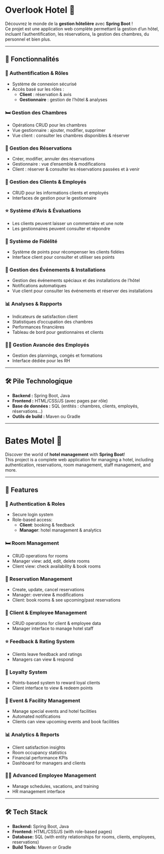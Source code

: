 
# Overlook Hotel 🏨

Découvrez le monde de la **gestion hôtelière** avec **Spring Boot** !  
Ce projet est une application web complète permettant la gestion d’un hôtel, incluant l’authentification, les réservations, la gestion des chambres, du personnel et bien plus.

---

## 📌 Fonctionnalités

### 🔑 Authentification & Rôles
- Système de connexion sécurisé  
- Accès basé sur les rôles :  
  - **Client** : réservation & avis  
  - **Gestionnaire** : gestion de l’hôtel & analyses  

### 🛏 Gestion des Chambres
- Opérations CRUD pour les chambres  
- Vue gestionnaire : ajouter, modifier, supprimer  
- Vue client : consulter les chambres disponibles & réserver  

### 📅 Gestion des Réservations
- Créer, modifier, annuler des réservations  
- Gestionnaire : vue d’ensemble & modifications  
- Client : réserver & consulter les réservations passées et à venir  

### 👥 Gestion des Clients & Employés
- CRUD pour les informations clients et employés  
- Interfaces de gestion pour le gestionnaire  

### ⭐ Système d’Avis & Évaluations
- Les clients peuvent laisser un commentaire et une note  
- Les gestionnaires peuvent consulter et répondre  

### 🎁 Système de Fidélité
- Système de points pour récompenser les clients fidèles  
- Interface client pour consulter et utiliser ses points  

### 🎉 Gestion des Événements & Installations
- Gestion des événements spéciaux et des installations de l’hôtel  
- Notifications automatiques  
- Vue client pour consulter les événements et réserver des installations  

### 📊 Analyses & Rapports
- Indicateurs de satisfaction client  
- Statistiques d’occupation des chambres  
- Performances financières  
- Tableau de bord pour gestionnaires et clients  

### 🧑‍💼 Gestion Avancée des Employés
- Gestion des plannings, congés et formations  
- Interface dédiée pour les RH  

---

## 🛠 Pile Technologique
- **Backend :** Spring Boot, Java  
- **Frontend :** HTML/CSS/JS (avec pages par rôle)  
- **Base de données :** SQL (entités : chambres, clients, employés, réservations…)  
- **Outils de build :** Maven ou Gradle  
  
-----------------------------------------------------------------------------------------------
  
# Bates Motel 🏨

Discover the world of **hotel management** with **Spring Boot**!  
This project is a complete web application for managing a hotel, including authentication, reservations, room management, staff management, and more.

---

## 📌 Features

### 🔑 Authentication & Roles
- Secure login system
- Role-based access:
  - **Client**: booking & feedback
  - **Manager**: hotel management & analytics

### 🛏 Room Management
- CRUD operations for rooms
- Manager view: add, edit, delete rooms
- Client view: check availability & book rooms

### 📅 Reservation Management
- Create, update, cancel reservations
- Manager: overview & modifications
- Client: book rooms & see upcoming/past reservations

### 👥 Client & Employee Management
- CRUD operations for client & employee data
- Manager interface to manage hotel staff

### ⭐ Feedback & Rating System
- Clients leave feedback and ratings
- Managers can view & respond

### 🎁 Loyalty System
- Points-based system to reward loyal clients
- Client interface to view & redeem points

### 🎉 Event & Facility Management
- Manage special events and hotel facilities
- Automated notifications
- Clients can view upcoming events and book facilities

### 📊 Analytics & Reports
- Client satisfaction insights
- Room occupancy statistics
- Financial performance KPIs
- Dashboard for managers and clients

### 🧑‍💼 Advanced Employee Management
- Manage schedules, vacations, and training
- HR management interface

---

## 🛠 Tech Stack
- **Backend:** Spring Boot, Java
- **Frontend:** HTML/CSS/JS (with role-based pages)
- **Database:** SQL (with entity relationships for rooms, clients, employees, reservations)
- **Build Tools:** Maven or Gradle
